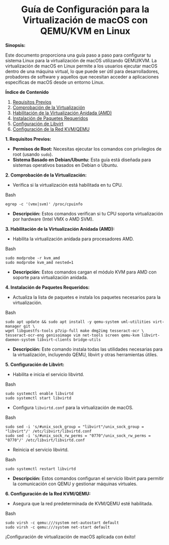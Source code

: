 
<h1 align="center">Guía de Configuración para la Virtualización de macOS con QEMU/KVM en Linux</h1>

**Sinopsis:**

Este documento proporciona una guía paso a paso para configurar tu sistema Linux para la virtualización de macOS utilizando QEMU/KVM. La virtualización de macOS en Linux permite a los usuarios ejecutar macOS dentro de una máquina virtual, lo que puede ser útil para desarrolladores, probadores de software y aquellos que necesitan acceder a aplicaciones específicas de macOS desde un entorno Linux.

**Índice de Contenido**

1.  [Requisitos Previos](#requisitos-previos)
2.  [Comprobación de la Virtualización](#comprobacion-de-la-virtualizacion)
3.  [Habilitación de la Virtualización Anidada (AMD)](#habilitacion-de-la-virtualizacion-anidada-amd)
4.  [Instalación de Paquetes Requeridos](#instalacion-de-paquetes-requeridos)
5.  [Configuración de Libvirt](#configuracion-de-libvirt)
6.  [Configuración de la Red KVM/QEMU](#configuracion-de-la-red-kvmqemu)


**1. Requisitos Previos:**

-   **Permisos de Root:** Necesitas ejecutar los comandos con privilegios de root (usando `sudo`).
-   **Sistema Basado en Debian/Ubuntu:** Esta guía está diseñada para sistemas operativos basados en Debian o Ubuntu.

**2. Comprobación de la Virtualización:**

-   Verifica si la virtualización está habilitada en tu CPU.

Bash

```
egrep -c '(vmx|svm)' /proc/cpuinfo

```

-   **Descripción:** Estos comandos verifican si tu CPU soporta virtualización por hardware (Intel VMX o AMD SVM).

**3. Habilitación de la Virtualización Anidada (AMD):**

-   Habilita la virtualización anidada para procesadores AMD.

Bash

```
sudo modprobe -r kvm_amd
sudo modprobe kvm_amd nested=1

```

-   **Descripción:** Estos comandos cargan el módulo KVM para AMD con soporte para virtualización anidada.

**4. Instalación de Paquetes Requeridos:**

-   Actualiza la lista de paquetes e instala los paquetes necesarios para la virtualización.

Bash

```
sudo apt update && sudo apt install -y qemu-system uml-utilities virt-manager git \
wget libguestfs-tools p7zip-full make dmg2img tesseract-ocr \
tesseract-ocr-eng genisoimage vim net-tools screen qemu-kvm libvirt-daemon-system libvirt-clients bridge-utils

```

-   **Descripción:** Este comando instala todas las utilidades necesarias para la virtualización, incluyendo QEMU, libvirt y otras herramientas útiles.

**5. Configuración de Libvirt:**

-   Habilita e inicia el servicio libvirtd.

Bash

```
sudo systemctl enable libvirtd
sudo systemctl start libvirtd

```

-   Configura `libvirtd.conf` para la virtualización de macOS.

Bash

```
sudo sed -i 's/#unix_sock_group = "libvirt"/unix_sock_group = "libvirt"/' /etc/libvirt/libvirtd.conf
sudo sed -i 's/#unix_sock_rw_perms = "0770"/unix_sock_rw_perms = "0770"/' /etc/libvirt/libvirtd.conf

```

-   Reinicia el servicio libvirtd.

Bash

```
sudo systemctl restart libvirtd

```

-   **Descripción:** Estos comandos configuran el servicio libvirt para permitir la comunicación con QEMU y gestionar máquinas virtuales.

**6. Configuración de la Red KVM/QEMU:**

-   Asegura que la red predeterminada de KVM/QEMU esté habilitada.

Bash

```
sudo virsh -c qemu:///system net-autostart default
sudo virsh -c qemu:///system net-start default

```

¡Configuración de virtualización de macOS aplicada con éxito!
